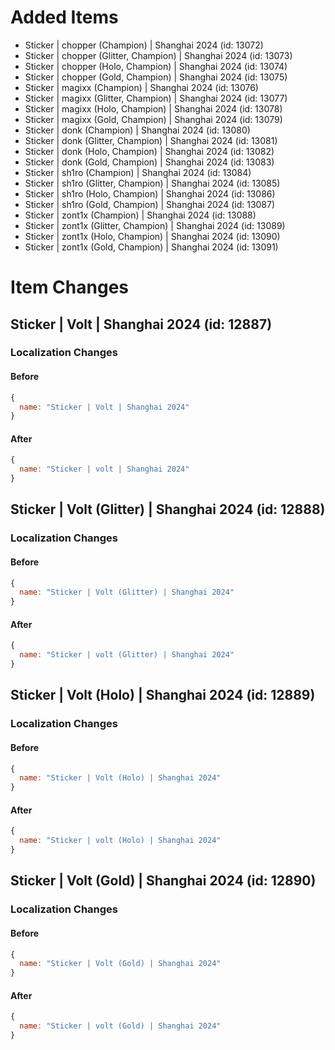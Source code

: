 # Added Items

* Sticker | chopper (Champion) | Shanghai 2024 (id: 13072)
* Sticker | chopper (Glitter, Champion) | Shanghai 2024 (id: 13073)
* Sticker | chopper (Holo, Champion) | Shanghai 2024 (id: 13074)
* Sticker | chopper (Gold, Champion) | Shanghai 2024 (id: 13075)
* Sticker | magixx (Champion) | Shanghai 2024 (id: 13076)
* Sticker | magixx (Glitter, Champion) | Shanghai 2024 (id: 13077)
* Sticker | magixx (Holo, Champion) | Shanghai 2024 (id: 13078)
* Sticker | magixx (Gold, Champion) | Shanghai 2024 (id: 13079)
* Sticker | donk (Champion) | Shanghai 2024 (id: 13080)
* Sticker | donk (Glitter, Champion) | Shanghai 2024 (id: 13081)
* Sticker | donk (Holo, Champion) | Shanghai 2024 (id: 13082)
* Sticker | donk (Gold, Champion) | Shanghai 2024 (id: 13083)
* Sticker | sh1ro (Champion) | Shanghai 2024 (id: 13084)
* Sticker | sh1ro (Glitter, Champion) | Shanghai 2024 (id: 13085)
* Sticker | sh1ro (Holo, Champion) | Shanghai 2024 (id: 13086)
* Sticker | sh1ro (Gold, Champion) | Shanghai 2024 (id: 13087)
* Sticker | zont1x (Champion) | Shanghai 2024 (id: 13088)
* Sticker | zont1x (Glitter, Champion) | Shanghai 2024 (id: 13089)
* Sticker | zont1x (Holo, Champion) | Shanghai 2024 (id: 13090)
* Sticker | zont1x (Gold, Champion) | Shanghai 2024 (id: 13091)

# Item Changes

## Sticker | Volt | Shanghai 2024 (id: 12887)


### Localization Changes

#### Before

```javascript
{
  name: "Sticker | Volt | Shanghai 2024"
}
```
#### After

```javascript
{
  name: "Sticker | volt | Shanghai 2024"
}
```


## Sticker | Volt (Glitter) | Shanghai 2024 (id: 12888)


### Localization Changes

#### Before

```javascript
{
  name: "Sticker | Volt (Glitter) | Shanghai 2024"
}
```
#### After

```javascript
{
  name: "Sticker | volt (Glitter) | Shanghai 2024"
}
```


## Sticker | Volt (Holo) | Shanghai 2024 (id: 12889)


### Localization Changes

#### Before

```javascript
{
  name: "Sticker | Volt (Holo) | Shanghai 2024"
}
```
#### After

```javascript
{
  name: "Sticker | volt (Holo) | Shanghai 2024"
}
```


## Sticker | Volt (Gold) | Shanghai 2024 (id: 12890)


### Localization Changes

#### Before

```javascript
{
  name: "Sticker | Volt (Gold) | Shanghai 2024"
}
```
#### After

```javascript
{
  name: "Sticker | volt (Gold) | Shanghai 2024"
}
```
